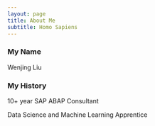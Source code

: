 ```yaml
---
layout: page
title: About Me
subtitle: Homo Sapiens
---
```


### My Name

Wenjing Liu

### My History

10+ year SAP ABAP Consultant  

Data Science and Machine Learning Apprentice  
